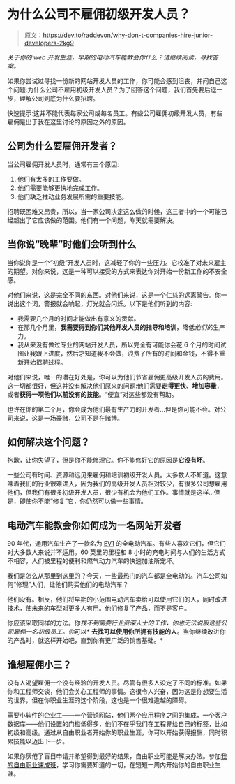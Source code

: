 # 为什么公司不雇佣初级开发人员？

> 原文：<https://dev.to/raddevon/why-don-t-companies-hire-junior-developers-2kg9>

*关于你的 web 开发生涯，早期的电动汽车能教会你什么？请继续阅读，寻找答案。*

如果你尝试过寻找一份新的网站开发人员的工作，你可能会感到沮丧，并问自己这个问题:为什么公司不雇用初级开发人员？为了回答这个问题，我们首先要后退一步，理解公司到底为什么要招聘。

快速提示:这并不能代表每家公司或每名员工。有些公司雇佣初级开发人员，有些雇佣是出于我在这里讨论的原因之外的原因。

## 公司为什么要雇佣开发者？

当公司雇佣开发人员时，通常有三个原因:

1.  他们有太多的工作要做。
2.  他们需要能够更快地完成工作。
3.  他们缺乏推动业务发展所需的重要技能。

招聘既困难又昂贵，所以，当一家公司决定这么做的时候，这三者中的一个可能已经超出了它应该做的范围。他们有一个问题，昨天就需要解决。

## 当你说“晚辈”时他们会听到什么

当你说你是一个“初级”开发人员时，这减轻了你的一些压力。它校准了对未来雇主的期望。对你来说，这是一种可以接受的方式来表达你对开始一份新工作的不安全感。

对他们来说，这是完全不同的东西。对他们来说，这是一个仁慈的远离警告。你一说出这个词，警报就会响起，灯光就会闪烁。以下是他们听到的内容:

*   我需要几个月的时间才能做出有意义的贡献。
*   在那几个月里，**我需要得到你们其他开发人员的指导和培训**，降低*他们的*生产力。
*   我从来没有做过专业的网站开发人员，所以完全有可能你会花 6 个月的时间试图让我跟上进度，然后才知道我不会做，浪费了所有的时间和金钱，不得不重新开始招聘过程。

对他们来说，唯一的潜在好处是，你可以为他们节省雇佣更高级开发人员的费用。这一切都很好，但这并没有解决他们原来的问题:他们需要**走得更快**、**增加容量**，或者**获得一项他们以前没有的技能**。“便宜”对这些都没有帮助。

也许在你的第二个月，你会成为他们最有生产力的开发者…但是你可能不会。对公司来说，这是一场豪赌，公司不是在赌博。

## 如何解决这个问题？

抱歉，让你失望了，但是你不能修理它。你不能修好它的原因是**它没有坏**。

一些公司有时间、资源和远见来雇佣和培训初级开发人员。大多数人不知道。这意味着我们的行业很难进入，因为我们的高级开发人员相对较少，有很多公司想雇用他们，但我们有很多初级开发人员，很少有机会为他们工作。事情就是这样…但是，即使你不能“修复”它，你仍然可以做一些事情。

## 电动汽车能教会你如何成为一名网站开发者

90 年代，通用汽车生产了一款名为 [EV1](https://en.wikipedia.org/wiki/General_Motors_EV1) 的全电动汽车。有些人喜欢它们，但它们对大多数人来说并不适用。60 英里的里程和 8 小时的充电时间与人们的生活方式不相容，人们被里程的便利和燃气动力汽车的快速加油所宠坏。

我们是怎么从那里到这里的？今天，一些最热门的汽车都是全电动的。汽车公司如何“修理”人们，让他们购买他们的电动汽车？

他们没有。相反，他们将早期的小范围电动汽车卖给可以使用它们的人，同时改进技术，使未来的车型对更多人有用。他们修复了产品，而不是客户。

你应该采取同样的方法。你*找不到需要行业资深人士的工作，你也无法说服这些公司雇佣一名初级员工。你*可以* **去找可以使用你所拥有技能的人**。当你继续改进你的产品时，就这样开始吧，直到你有更广泛的销售基础。*

## 谁想雇佣小三？

没有人渴望雇佣一个没有经验的开发人员。尽管有很多人设定了不同的标准。如果你和工程师交谈，他们会关心工程师的事情。这很令人兴奋，因为这是你想要生活的世界，但在你职业生涯的这个阶段，这也是一个很难逾越的障碍。

需要小软件的企业主——一个营销网站，他们两个应用程序之间的集成，一个客户数据库——他们设置的门槛低得多，他们不在乎我们在工程界给自己的标签，比如初级和高级。通过从自由职业者开始你的职业生涯，你可以开始获得报酬，同时积累技能以迈出下一步。

如果你厌倦了盲目申请并希望得到最好的结果，自由职业可能是解决办法。参加[我的自由职业速成班](https://raddevon.com/enroll-in-the-freelancing-crash-course/)，学习你需要知道的一切，在短短一周内开始你的自由职业生涯。